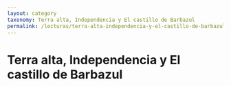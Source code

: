```yaml
---
layout: category
taxonomy: Terra alta, Independencia y El castillo de Barbazul
permalink: /lecturas/terra-alta-independencia-y-el-castillo-de-barbazul
---
```


# Terra alta, Independencia y El castillo de Barbazul
